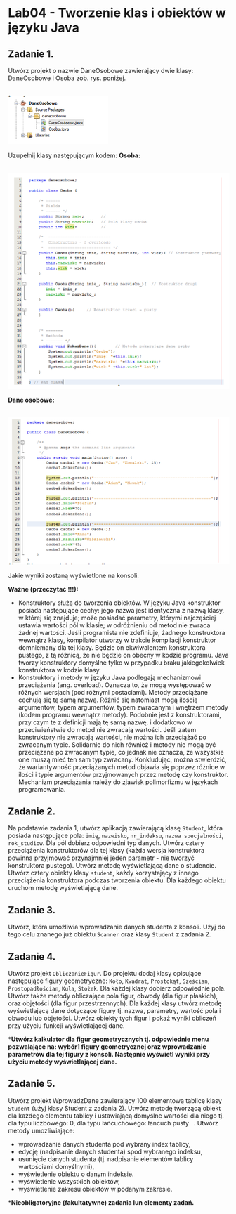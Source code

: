 # Lab04 - Tworzenie klas i obiektów w języku Java

## **Zadanie 1.**
Utwórz projekt o nazwie DaneOsobowe zawierający dwie klasy: DaneOsobowe i Osoba zob. rys.
poniżej.

<br>![cmd_gcc](images/picture1.png)

Uzupełnij klasy następującym kodem:
**Osoba:**

<br>![cmd_gcc](images/picture2.png)

**Dane osobowe:**

<br>![cmd_gcc](images/picture3.png)

Jakie wyniki zostaną wyświetlone na konsoli.

**Ważne (przeczytać !!!):**

- Konstruktory służą do tworzenia obiektów. W języku Java konstruktor posiada
następujące cechy: jego nazwa jest identyczna z nazwą klasy, w której się znajduje; może
posiadać parametry, którymi najczęściej ustawia wartości pól w klasie; w odróżnieniu od
metod nie zwraca żadnej wartości. Jeśli programista nie zdefiniuje, żadnego konstruktora
wewnątrz klasy, kompilator utworzy w trakcie kompilacji konstruktor domniemany dla tej
klasy. Będzie on ekwiwalentem konstruktora pustego, z tą różnicą, że nie będzie on
obecny w kodzie programu. Java tworzy konstruktory domyślne tylko w przypadku braku
jakiegokolwiek konstruktora w kodzie klasy.
- Konstruktory i metody w języku Java podlegają mechanizmowi przeciążenia (ang.
overload). Oznacza to, że mogą występować w różnych wersjach (pod różnymi
postaciami). Metody przeciążane cechują się tą samą nazwą. Różnić się natomiast mogą
ilością argumentów, typem argumentów, typem zwracanym i wnętrzem metody (kodem
programu wewnątrz metody). Podobnie jest z konstruktorami, przy czym te z definicji
mają tę samą nazwę, i dodatkowo w przeciwieństwie do metod nie zwracają wartości. Jeśli
zatem konstruktory nie zwracają wartości, nie można ich przeciążać po zwracanym typie.
Solidarnie do nich również i metody nie mogą być przeciążane po zwracanym typie, co
jednak nie oznacza, że wszystkie one muszą mieć ten sam typ zwracany. Konkludując,
można stwierdzić, że wariantywność przeciążanych metod objawia się poprzez różnice w
ilości i typie argumentów przyjmowanych przez metodę czy konstruktor. Mechanizm
przeciążania należy do zjawisk polimorfizmu w językach programowania.

## **Zadanie 2.** 
Na podstawie zadania 1, utwórz aplikacją zawierającą klasę `Student`, która posiada
następujące pola: `imię`, `nazwisko`, `nr_indeksu`, `nazwa specjalności`, `rok_studiow`. Dla pól dobierz
odpowiedni typ danych. Utwórz cztery przeciążenia konstruktorów dla tej klasy (każda wersja
konstruktora powinna przyjmować przynajmniej jeden parametr - nie tworzyć konstruktora
pustego). Utwórz metodę wyświetlającą dane o studencie. Utwórz cztery obiekty klasy `student`,
każdy korzystający z innego przeciążenia konstruktora podczas tworzenia obiektu. Dla każdego
obiektu uruchom metodę wyświetlającą dane.

## **Zadanie 3.**
Utwórz, która umożliwia wprowadzanie danych studenta z konsoli. Użyj do tego celu
znanego już obiektu `Scanner` oraz klasy `Student` z zadania 2.

## **Zadanie 4.**
Utwórz projekt `ObliczanieFigur`. Do projektu dodaj klasy opisujące następujące figury
geometryczne: `Koło`, `Kwadrat`, `Prostokąt`, `Sześcian`, `Prostopadłościan`, `Kula`, `Stożek`. Dla każdej
klasy dobierz odpowiednie pola. Utwórz także metody obliczające pola figur, obwody (dla figur
płaskich), oraz objętości (dla figur przestrzennych). Dla każdej klasy utwórz metodę wyświetlającą
dane dotyczące figury tj. nazwa, parametry, wartość pola i obwodu lub objętości. Utwórz obiekty
tych figur i pokaż wyniki obliczeń przy użyciu funkcji wyświetlającej dane.

***Utwórz kalkulator dla figur geometrycznych tj. odpowiednie menu pozwalające na: wybór1 figury
geometrycznej oraz wprowadzanie parametrów dla tej figury z konsoli. Następnie wyświetl wyniki
przy użyciu metody wyświetlającej dane.**

## **Zadanie 5.**
Utwórz projekt WprowadzDane zawierający 100 elementową tablicę klasy `Student`
(użyj klasy Student z zadania 2). Utwórz metodę tworzącą obiekt dla każdego elementu tablicy i
ustawiającą domyślne wartości dla niego tj. dla typu liczbowego: 0, dla typu łańcuchowego: łańcuch
pusty ` `.
Utwórz metody umożliwiające:
- wprowadzanie danych studenta pod wybrany index tablicy,
- edycję (nadpisanie danych studenta) spod wybranego indeksu,
- usunięcie danych studenta (tj. nadpisanie elementów tablicy wartościami domyślnymi),
- wyświetlenie obiektu o danym indeksie.
- wyświetlenie wszystkich obiektów,
- wyświetlenie zakresu obiektów w podanym zakresie.

***Nieobligatoryjne (fakultatywne) zadania lun elementy zadań.**
